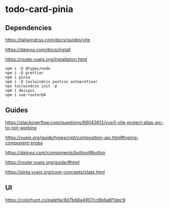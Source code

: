 # todo-card-pinia

## Dependencies

https://tailwindcss.com/docs/guides/vite

https://daisyui.com/docs/install

https://router.vuejs.org/installation.html

```shell
npm i -D @types/node
npm i -D prettier
npm i pinia
npm i -D tailwindcss postcss autoprefixer
npx tailwindcss init -p
npm i daisyui
npm i vue-router@4
```

## Guides

https://stackoverflow.com/questions/66043612/vue3-vite-project-alias-src-to-not-working

https://vuejs.org/guide/typescript/composition-api.html#typing-component-props

https://daisyui.com/components/button/#button

https://router.vuejs.org/guide/#html

https://pinia.vuejs.org/core-concepts/state.html

## UI

https://colorhunt.co/palette/8d7b68a4907cc8b6a6f1dec9

